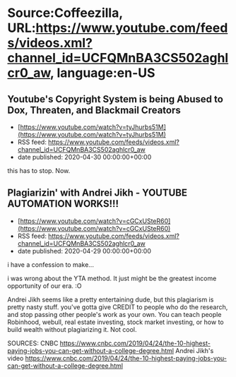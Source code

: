 # Source:Coffeezilla, URL:https://www.youtube.com/feeds/videos.xml?channel_id=UCFQMnBA3CS502aghlcr0_aw, language:en-US

## Youtube's Copyright System is being Abused to Dox, Threaten, and Blackmail Creators
 - [https://www.youtube.com/watch?v=tyJhurbs51M](https://www.youtube.com/watch?v=tyJhurbs51M)
 - RSS feed: https://www.youtube.com/feeds/videos.xml?channel_id=UCFQMnBA3CS502aghlcr0_aw
 - date published: 2020-04-30 00:00:00+00:00

this has to stop. Now.

## Plagiarizin' with Andrei Jikh - YOUTUBE AUTOMATION WORKS!!!
 - [https://www.youtube.com/watch?v=cGCxUSteR60](https://www.youtube.com/watch?v=cGCxUSteR60)
 - RSS feed: https://www.youtube.com/feeds/videos.xml?channel_id=UCFQMnBA3CS502aghlcr0_aw
 - date published: 2020-04-29 00:00:00+00:00

i have a confession to make...

i was wrong about the YTA method. It just might be the greatest income opportunity of our era. :O

Andrei Jikh seems like a pretty entertaining dude, but this plagiarism is pretty nasty stuff. you've gotta give CREDIT to people who do the research, and stop passing other people's work as your own. You can teach people Robinhood, webull, real estate investing, stock market investing, or how to build wealth without plagiarizing it. Not cool. 

SOURCES: 
CNBC
https://www.cnbc.com/2019/04/24/the-10-highest-paying-jobs-you-can-get-without-a-college-degree.html
Andrei Jikh's video
https://www.cnbc.com/2019/04/24/the-10-highest-paying-jobs-you-can-get-without-a-college-degree.html

